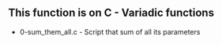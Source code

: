 ## This function is on C - Variadic functions
+ 0-sum_them_all.c - Script that sum of all its parameters

